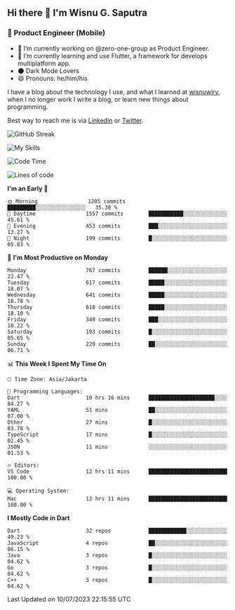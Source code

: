 ## Hi there 👋 I'm Wisnu G. Saputra

### :mobile_phone_off: Product Engineer (Mobile)

- 🔭 I’m currently working on @zero-one-group as Product Engineer.
- 🌱 I’m currently learning and use Flutter, a framework for develops multiplatform app.
- 🌑 Dark Mode Lovers
- 😄 Pronouns: he/him/his

I have a blog about the technology I use, and what I learned at [wisnuwiry](https://wisnuwiry.space/), when I no longer work I write a blog, or learn new things about programming.

Best way to reach me is via [Linkedin](https://www.linkedin.com/in/wisnu-saputra/) or [Twitter](https://twitter.com/wisnuwiry).

![GitHub Streak](https://streak-stats.demolab.com?user=wisnuwiry&theme=dark&hide_border=true)

![My Skills](https://skillicons.dev/icons?i=dart,flutter,kotlin,swift,go,js,css,neovim,git,linux&perline=5)

<!--START_SECTION:waka-->
![Code Time](http://img.shields.io/badge/Code%20Time-574%20hrs%2024%20mins-blue)

![Lines of code](https://img.shields.io/badge/From%20Hello%20World%20I%27ve%20Written-4.6%20million%20lines%20of%20code-blue)

**I'm an Early 🐤** 

```text
🌞 Morning                1205 commits        █████████░░░░░░░░░░░░░░░░   35.30 % 
🌆 Daytime                1557 commits        ███████████░░░░░░░░░░░░░░   45.61 % 
🌃 Evening                453 commits         ███░░░░░░░░░░░░░░░░░░░░░░   13.27 % 
🌙 Night                  199 commits         █░░░░░░░░░░░░░░░░░░░░░░░░   05.83 % 
```
📅 **I'm Most Productive on Monday** 

```text
Monday                   767 commits         ██████░░░░░░░░░░░░░░░░░░░   22.47 % 
Tuesday                  617 commits         █████░░░░░░░░░░░░░░░░░░░░   18.07 % 
Wednesday                641 commits         █████░░░░░░░░░░░░░░░░░░░░   18.78 % 
Thursday                 618 commits         █████░░░░░░░░░░░░░░░░░░░░   18.10 % 
Friday                   349 commits         ███░░░░░░░░░░░░░░░░░░░░░░   10.22 % 
Saturday                 193 commits         █░░░░░░░░░░░░░░░░░░░░░░░░   05.65 % 
Sunday                   229 commits         ██░░░░░░░░░░░░░░░░░░░░░░░   06.71 % 
```


📊 **This Week I Spent My Time On** 

```text
🕑︎ Time Zone: Asia/Jakarta

💬 Programming Languages: 
Dart                     10 hrs 16 mins      █████████████████████░░░░   84.27 % 
YAML                     51 mins             ██░░░░░░░░░░░░░░░░░░░░░░░   07.00 % 
Other                    27 mins             █░░░░░░░░░░░░░░░░░░░░░░░░   03.78 % 
TypeScript               17 mins             █░░░░░░░░░░░░░░░░░░░░░░░░   02.45 % 
JSON                     11 mins             ░░░░░░░░░░░░░░░░░░░░░░░░░   01.53 % 

🔥 Editors: 
VS Code                  12 hrs 11 mins      █████████████████████████   100.00 % 

💻 Operating System: 
Mac                      12 hrs 11 mins      █████████████████████████   100.00 % 
```

**I Mostly Code in Dart** 

```text
Dart                     32 repos            ████████████░░░░░░░░░░░░░   49.23 % 
JavaScript               4 repos             ██░░░░░░░░░░░░░░░░░░░░░░░   06.15 % 
Java                     3 repos             █░░░░░░░░░░░░░░░░░░░░░░░░   04.62 % 
Go                       3 repos             █░░░░░░░░░░░░░░░░░░░░░░░░   04.62 % 
C++                      3 repos             █░░░░░░░░░░░░░░░░░░░░░░░░   04.62 % 
```




 Last Updated on 10/07/2023 22:15:55 UTC
<!--END_SECTION:waka-->
